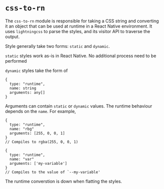 # `css-to-rn`

The `css-to-rn` module is responsible for taking a CSS string and converting it an object that can be used at runtime in a React Native environment. It uses `lightningcss` to parse the styles, and its visitor API to traverse the output.

Style generally take two forms: `static` and `dynamic`.

`static` styles work as-is in React Native. No additional process need to be performed

`dynamic` styles take the form of

```
{
  type: "runtime",
  name: string
  arguments: any[]
}
```

Arguments can contain `static` or `dynamic` values. The runtime behaviour depends on the `name`. For example,

```
{
  type: "runtime",
  name: "rbg"
  arguments: [255, 0, 0, 1]
}
// Compiles to rgba(255, 0, 0, 1)

{
  type: "runtime",
  name: "var"
  arguments: ['my-variable']
}
// Compiles to the value of `--my-variable'
```

The runtime converstion is down when flatting the styles.
